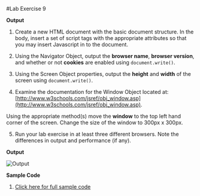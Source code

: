 #Lab Exercise 9

**Output**

1. Create a new HTML document with the basic document structure. In the body, insert a set of script tags with the appropriate attributes so that you may insert Javascript in to the
document.

2. Using the Navigator Object, output the **browser name**, **browser version**, and whether or not **cookies** are enabled using `document.write()`.

3. Using the Screen Object properties, output the **height** and **width** of the screen using `document.write()`.

4. Examine the documentation for the Window Object located at: [http://www.w3schools.com/jsref/obj_window.asp](http://www.w3schools.com/jsref/obj_window.asp).

Using the appropriate method(s) move the **window** to the top left hand corner of the screen. Change the size of the window to 300px x 300px.

5. Run your lab exercise in at least three different browsers. Note the differences in output and performance (if any).

**Output**

![Output]()


**Sample Code**

1. [Click here for full sample code]()